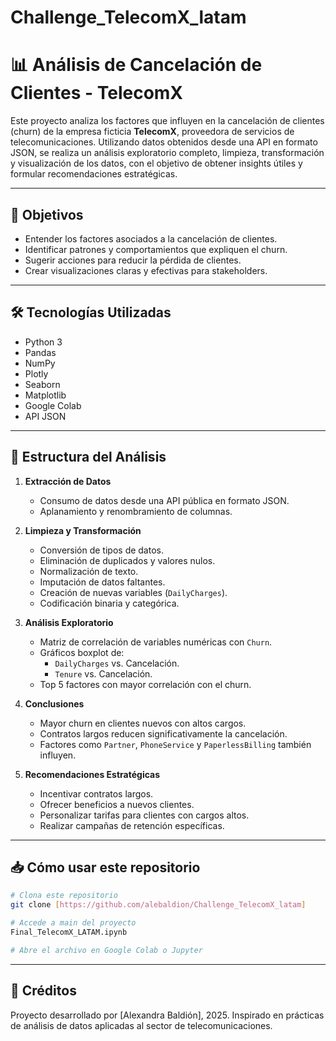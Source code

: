 # Challenge_TelecomX_latam
# 📊 Análisis de Cancelación de Clientes - TelecomX

Este proyecto analiza los factores que influyen en la cancelación de clientes (churn) de la empresa ficticia **TelecomX**, proveedora de servicios de telecomunicaciones. Utilizando datos obtenidos desde una API en formato JSON, se realiza un análisis exploratorio completo, limpieza, transformación y visualización de los datos, con el objetivo de obtener insights útiles y formular recomendaciones estratégicas.

---

## 🎯 Objetivos

- Entender los factores asociados a la cancelación de clientes.
- Identificar patrones y comportamientos que expliquen el churn.
- Sugerir acciones para reducir la pérdida de clientes.
- Crear visualizaciones claras y efectivas para stakeholders.

---

## 🛠️ Tecnologías Utilizadas

- Python 3
- Pandas
- NumPy
- Plotly
- Seaborn
- Matplotlib
- Google Colab
- API JSON

---

## 📂 Estructura del Análisis

1. **Extracción de Datos**
   - Consumo de datos desde una API pública en formato JSON.
   - Aplanamiento y renombramiento de columnas.

2. **Limpieza y Transformación**
   - Conversión de tipos de datos.
   - Eliminación de duplicados y valores nulos.
   - Normalización de texto.
   - Imputación de datos faltantes.
   - Creación de nuevas variables (`DailyCharges`).
   - Codificación binaria y categórica.

3. **Análisis Exploratorio**
   - Matriz de correlación de variables numéricas con `Churn`.
   - Gráficos boxplot de:
     - `DailyCharges` vs. Cancelación.
     - `Tenure` vs. Cancelación.
   - Top 5 factores con mayor correlación con el churn.

4. **Conclusiones**
   - Mayor churn en clientes nuevos con altos cargos.
   - Contratos largos reducen significativamente la cancelación.
   - Factores como `Partner`, `PhoneService` y `PaperlessBilling` también influyen.

5. **Recomendaciones Estratégicas**
   - Incentivar contratos largos.
   - Ofrecer beneficios a nuevos clientes.
   - Personalizar tarifas para clientes con cargos altos.
   - Realizar campañas de retención específicas.

---

## 📥 Cómo usar este repositorio

```bash
# Clona este repositorio
git clone [https://github.com/alebaldion/Challenge_TelecomX_latam]

# Accede a main del proyecto
Final_TelecomX_LATAM.ipynb

# Abre el archivo en Google Colab o Jupyter
```
---
##  📌 Créditos
Proyecto desarrollado por [Alexandra Baldión], 2025.
Inspirado en prácticas de análisis de datos aplicadas al sector de telecomunicaciones.

